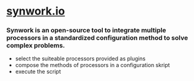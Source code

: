 # [synwork.io](https://synwork.io)

### Synwork is an open-source tool to integrate multiple processors in a standardized configuration method to solve complex problems. 

- select the suiteable processors provided as plugins
- compose the methods of processors in a configuration skript
- execute the script 



